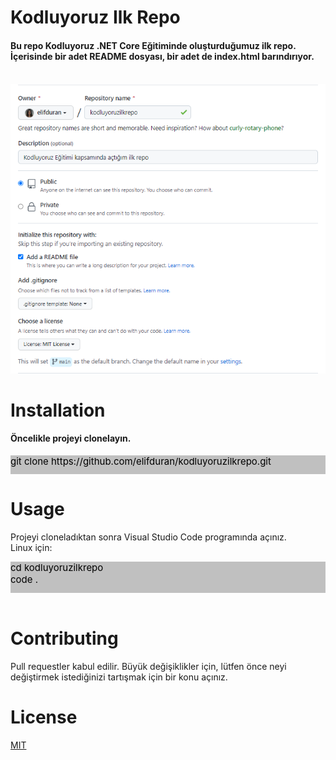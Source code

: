 # Kodluyoruz Ilk Repo

<h4>Bu repo Kodluyoruz .NET Core Eğitiminde oluşturduğumuz ilk repo. İçerisinde bir adet README dosyası, bir adet de index.html barındırıyor.<h4>
<br>
<img src="GIT assignment/images/project-image.PNG">

# Installation

<h4>Öncelikle projeyi clonelayın.</h4>
<div style="background-color:#C0C0C0;color:black;height:30px;font-size:15px"> git clone https://github.com/elifduran/kodluyoruzilkrepo.git </div>

# Usage

Projeyi cloneladıktan sonra Visual Studio Code programında açınız.
<br>
Linux için:
<br>

<div style="background-color:#C0C0C0;color:black;height:50px;font-size:15px"> cd kodluyoruzilkrepo <br> code . </div>
<br>

# Contributing

Pull requestler kabul edilir. Büyük değişiklikler için, lütfen önce neyi değiştirmek istediğinizi tartışmak için bir konu açınız.

# License

<a href="https://choosealicense.com/licenses/mit/" title="Download" download>MIT</a>
